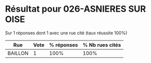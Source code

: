 # Résultat pour 026-ASNIERES SUR OISE

Sur 1 réponses dont 1 avec une rue cité (taux réussite 100%)

| Rue | Vote | % réponses | % Nb rues cités|
|-----|------|------------|----------------|
| BAILLON | 1 | 100% | 100%|
